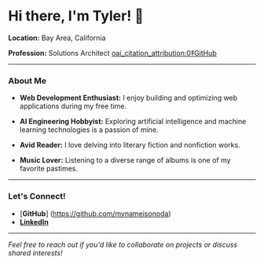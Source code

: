 # Hi there, I'm Tyler! 👋

**Location:** Bay Area, California

**Profession:** Solutions Architect [oai_citation_attribution:0‡GitHub](https://github.com/abhisheknaiidu/awesome-github-profile-readme)

---

### About Me

- **Web Development Enthusiast:** I enjoy building and optimizing web applications during my free time.

- **AI Engineering Hobbyist:** Exploring artificial intelligence and machine learning technologies is a passion of mine.

- **Avid Reader:** I love delving into literary fiction and nonfiction works.

- **Music Lover:** Listening to a diverse range of albums is one of my favorite pastimes.

---

### Let's Connect!

- [**GitHub**] (https://github.com/mynameisonoda)
- [**LinkedIn**](https://www.linkedin.com/in/tyleronodera/)

---

*Feel free to reach out if you'd like to collaborate on projects or discuss shared interests!*
